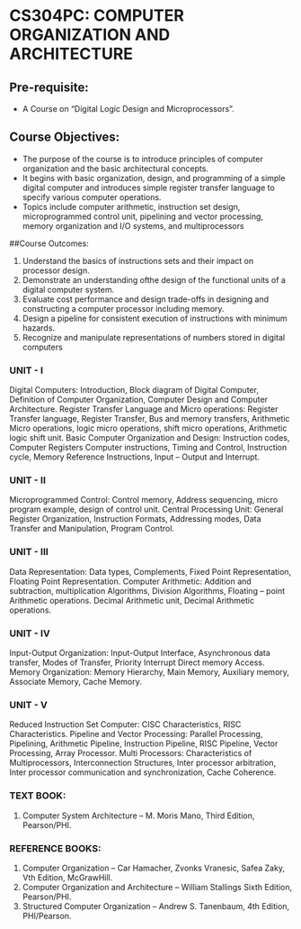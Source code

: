 # CS304PC: COMPUTER ORGANIZATION AND ARCHITECTURE

## Pre-requisite: 
- A Course on “Digital Logic Design and Microprocessors”.

## Course Objectives:
- The purpose of the course is to introduce principles of computer organization and the basic architectural concepts.
- It begins with basic organization, design, and programming of a simple digital computer and introduces simple register transfer language to specify various computer operations.
- Topics include computer arithmetic, instruction set design, microprogrammed control unit, pipelining and vector processing, memory organization and I/O systems, and multiprocessors

##Course Outcomes:
  1. Understand the basics of instructions sets and their impact on processor design.
  2. Demonstrate an understanding ofthe design of the functional units of a digital computer system.
  3. Evaluate cost performance and design trade-offs in designing and constructing a computer processor including memory.
  4. Design a pipeline for consistent execution of instructions with minimum hazards.
  5. Recognize and manipulate representations of numbers stored in digital computers

### UNIT - I
Digital Computers: Introduction, Block diagram of Digital Computer, Definition of Computer Organization, Computer Design and Computer Architecture.
Register Transfer Language and Micro operations: Register Transfer language, Register Transfer, Bus and memory transfers, Arithmetic Micro operations, logic micro operations, shift micro operations, Arithmetic logic shift unit. Basic Computer Organization and Design: Instruction codes, Computer Registers Computer instructions, Timing and Control, Instruction cycle, Memory Reference Instructions, Input – Output and Interrupt.

### UNIT - II
Microprogrammed Control: Control memory, Address sequencing, micro program example, design of control unit. Central Processing Unit: General Register Organization, Instruction Formats, Addressing modes, Data Transfer and Manipulation, Program Control.

### UNIT - III
Data Representation: Data types, Complements, Fixed Point Representation, Floating Point Representation. Computer Arithmetic: Addition and subtraction, multiplication Algorithms, Division Algorithms, Floating – point Arithmetic operations. Decimal Arithmetic unit, Decimal Arithmetic operations.

### UNIT - IV
Input-Output Organization: Input-Output Interface, Asynchronous data transfer, Modes of Transfer, Priority Interrupt Direct memory Access. Memory Organization: Memory Hierarchy, Main Memory, Auxiliary memory, Associate Memory, Cache Memory.

### UNIT - V
Reduced Instruction Set Computer: CISC Characteristics, RISC Characteristics. Pipeline and Vector Processing: Parallel Processing, Pipelining, Arithmetic Pipeline, Instruction Pipeline, RISC Pipeline, Vector Processing, Array Processor. Multi Processors: Characteristics of Multiprocessors, Interconnection Structures, Inter processor arbitration, Inter processor communication and synchronization, Cache Coherence.

### TEXT BOOK:
1. Computer System Architecture – M. Moris Mano, Third Edition, Pearson/PHI.

### REFERENCE BOOKS:
1. Computer Organization – Car Hamacher, Zvonks Vranesic, Safea Zaky, Vth Edition, McGrawHill.
2. Computer Organization and Architecture – William Stallings Sixth Edition, Pearson/PHI.
3. Structured Computer Organization – Andrew S. Tanenbaum, 4th Edition, PHI/Pearson.
